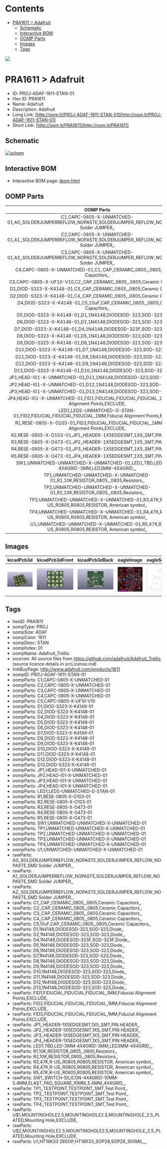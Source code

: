 



Contents
========

* [PRA1611 > Adafruit](#pra1611--adafruit)
	* [Schematic](#schematic)
	* [Interactive BOM](#interactive-bom)
	* [OOMP Parts](#oomp-parts)
	* [Images](#images)
	* [Tags](#tags)
  
![][im]
# PRA1611 > Adafruit

- ID: PROJ-ADAF-1611-STAN-01
- Hex ID: PRA1611
- Name: Adafruit
- Description: Adafruit
- Long Link: [http://oom.lt/PROJ-ADAF-1611-STAN-01](http://oom.lt/PROJ-ADAF-1611-STAN-01)
- Short Link: [http://oom.lt/PRA1611](http://oom.lt/PRA1611)

## Schematic
  
[![schem](eagleSchemImage.png)](eagleSchemImage.png)
## Interactive BOM

- Interactive BOM page: [ibom.html](https://htmlpreview.github.io/?https://github.com/oomlout/oomlout_OOMP_projects/blob/main/PROJ-ADAF-1611-STAN-01/kicad/bom/ibom.html)

## OOMP Parts
  

|OOMP Parts|
| :---: |
|C1,CAPC-0805-X-UNMATCHED-01,A0,,SOLDERJUMPERREFLOW_NOPASTE,SOLDERJUMPER_REFLOW_NOPASTE,SMD Solder JUMPER,,|
|C2,CAPC-0805-X-UNMATCHED-01,A1,,SOLDERJUMPERREFLOW_NOPASTE,SOLDERJUMPER_REFLOW_NOPASTE,SMD Solder JUMPER,,|
|C3,CAPC-0805-X-UNMATCHED-01,A2,,SOLDERJUMPERREFLOW_NOPASTE,SOLDERJUMPER_REFLOW_NOPASTE,SMD Solder JUMPER,,|
|C4,CAPC-0805-X-UNMATCHED-01,C1,,CAP_CERAMIC_0805,_0805,Ceramic Capacitors,,|
|C5,CAPC-0805-X-UF10-V10,C2,,CAP_CERAMIC_0805,_0805,Ceramic Capacitors,,|
|D1,DIOD-S323-X-K4148-01,C3,,CAP_CERAMIC_0805,_0805,Ceramic Capacitors,,|
|D2,DIOD-S323-X-K4148-01,C4,,CAP_CERAMIC_0805,_0805,Ceramic Capacitors,,|
|D4,DIOD-S323-X-K4148-01,C5,10uF,CAP_CERAMIC_0805,_0805,Ceramic Capacitors,,|
|D5,DIOD-S323-X-K4148-01,D1,1N4148,DIODESOD-323,SOD-323,Diode,,|
|D6,DIOD-S323-X-K4148-01,D2,1N4148,DIODESOD-323,SOD-323,Diode,,|
|D7,DIOD-S323-X-K4148-01,D4,1N4148,DIODESOD-323F,SOD-323F,Diode,,|
|D8,DIOD-S323-X-K4148-01,D5,1N4148,DIODESOD-323,SOD-323,Diode,,|
|D9,DIOD-S323-X-K4148-01,D6,1N4148,DIODESOD-323,SOD-323,Diode,,|
|D10,DIOD-S323-X-K4148-01,D7,1N4148,DIODESOD-323,SOD-323,Diode,,|
|D11,DIOD-S323-X-K4148-01,D8,1N4148,DIODESOD-323,SOD-323,Diode,,|
|D12,DIOD-S323-X-K4148-01,D9,1N4148,DIODESOD-323,SOD-323,Diode,,|
|D13,DIOD-S323-X-K4148-01,D10,1N4148,DIODESOD-323,SOD-323,Diode,,|
|JP1,HEAD-I01-X-UNMATCHED-01,D11,1N4148,DIODESOD-323,SOD-323,Diode,,|
|JP2,HEAD-I01-X-UNMATCHED-01,D12,1N4148,DIODESOD-323,SOD-323,Diode,,|
|JP3,HEAD-I01-X-UNMATCHED-01,D13,1N4148,DIODESOD-323,SOD-323,Diode,,|
|JP4,HEAD-I01-X-UNMATCHED-01,FID1,FIDUCIAL,FIDUCIAL,FIDUCIAL_1MM,Fiducial Alignment Points,EXCLUDE,|
|LED1,LEDS-UNMATCHED-G-STAN-01,FID2,FIDUCIAL,FIDUCIAL,FIDUCIAL_1MM,Fiducial Alignment Points,EXCLUDE,|
|R1,RESE-0805-X-O103-01,FID3,FIDUCIAL,FIDUCIAL,FIDUCIAL_1MM,Fiducial Alignment Points,EXCLUDE,|
|R2,RESE-0805-X-O103-01,JP1,,HEADER-1X5EDGESMT,1X5_SMT,PIN HEADER,,|
|R3,RESE-0805-X-O473-01,JP2,,HEADER-1X5EDGESMT,1X5_SMT,PIN HEADER,,|
|R4,RESE-0805-X-O473-01,JP3,,HEADER-1X5EDGESMT,1X5_SMT,PIN HEADER,,|
|R5,RESE-0805-X-O473-01,JP4,,HEADER-1X5EDGESMT,1X5_SMT,PIN HEADER,,|
|SW1,UNMATCHED-UNMATCHED-X-UNMATCHED-01,LED1,TBD,LED-3MM-4X4GRID-3MM,LED3MM-4X4GRID,,,|
|TP1,UNMATCHED-UNMATCHED-X-UNMATCHED-01,R1,10K,RESISTOR_0805,_0805,Resistors,,|
|TP2,UNMATCHED-UNMATCHED-X-UNMATCHED-01,R2,10K,RESISTOR_0805,_0805,Resistors,,|
|TP3,UNMATCHED-UNMATCHED-X-UNMATCHED-01,R3,47K,R-US_R0805,R0805,RESISTOR, American symbol,,|
|TP4,UNMATCHED-UNMATCHED-X-UNMATCHED-01,R4,47K,R-US_R0805,R0805,RESISTOR, American symbol,,|
|U1,UNMATCHED-UNMATCHED-X-UNMATCHED-01,R5,47K,R-US_R0805,R0805,RESISTOR, American symbol,,|

## Images
  
  

|kicadPcb3d|kicadPcb3dFront|kicadPcb3dBack|eagleImage|eagleSchemImage|
| :---: | :---: | :---: | :---: | :---: |
|[![kicadPcb3d](kicadPcb3d_140.png)](kicadPcb3d.png)|[![kicadPcb3dFront](kicadPcb3dFront_140.png)](kicadPcb3dFront.png)|[![kicadPcb3dBack](kicadPcb3dBack_140.png)](kicadPcb3dBack.png)|[![eagleImage](eagleImage_140.png)](eagleImage.png)|[![eagleSchemImage](eagleSchemImage_140.png)](eagleSchemImage.png)|

## Tags

- hexID: PRA1611
- oompType: PROJ
- oompSize: ADAF
- oompColor: 1611
- oompDesc: STAN
- oompIndex: 01
- oompName: Adafruit_Trellis
- sources: All source files from https://github.com/adafruit/Adafruit_Trellis (source licence details in srcLicense.md)
- linkBuyPage: http://www.adafruit.com/products/1611
- oompID: PROJ-ADAF-1611-STAN-01
- oompParts: C1,CAPC-0805-X-UNMATCHED-01
- oompParts: C2,CAPC-0805-X-UNMATCHED-01
- oompParts: C3,CAPC-0805-X-UNMATCHED-01
- oompParts: C4,CAPC-0805-X-UNMATCHED-01
- oompParts: C5,CAPC-0805-X-UF10-V10
- oompParts: D1,DIOD-S323-X-K4148-01
- oompParts: D2,DIOD-S323-X-K4148-01
- oompParts: D4,DIOD-S323-X-K4148-01
- oompParts: D5,DIOD-S323-X-K4148-01
- oompParts: D6,DIOD-S323-X-K4148-01
- oompParts: D7,DIOD-S323-X-K4148-01
- oompParts: D8,DIOD-S323-X-K4148-01
- oompParts: D9,DIOD-S323-X-K4148-01
- oompParts: D10,DIOD-S323-X-K4148-01
- oompParts: D11,DIOD-S323-X-K4148-01
- oompParts: D12,DIOD-S323-X-K4148-01
- oompParts: D13,DIOD-S323-X-K4148-01
- oompParts: JP1,HEAD-I01-X-UNMATCHED-01
- oompParts: JP2,HEAD-I01-X-UNMATCHED-01
- oompParts: JP3,HEAD-I01-X-UNMATCHED-01
- oompParts: JP4,HEAD-I01-X-UNMATCHED-01
- oompParts: LED1,LEDS-UNMATCHED-G-STAN-01
- oompParts: R1,RESE-0805-X-O103-01
- oompParts: R2,RESE-0805-X-O103-01
- oompParts: R3,RESE-0805-X-O473-01
- oompParts: R4,RESE-0805-X-O473-01
- oompParts: R5,RESE-0805-X-O473-01
- oompParts: SW1,UNMATCHED-UNMATCHED-X-UNMATCHED-01
- oompParts: TP1,UNMATCHED-UNMATCHED-X-UNMATCHED-01
- oompParts: TP2,UNMATCHED-UNMATCHED-X-UNMATCHED-01
- oompParts: TP3,UNMATCHED-UNMATCHED-X-UNMATCHED-01
- oompParts: TP4,UNMATCHED-UNMATCHED-X-UNMATCHED-01
- oompParts: U1,UNMATCHED-UNMATCHED-X-UNMATCHED-01
- rawParts: A0,,SOLDERJUMPERREFLOW_NOPASTE,SOLDERJUMPER_REFLOW_NOPASTE,SMD Solder JUMPER,,
- rawParts: A1,,SOLDERJUMPERREFLOW_NOPASTE,SOLDERJUMPER_REFLOW_NOPASTE,SMD Solder JUMPER,,
- rawParts: A2,,SOLDERJUMPERREFLOW_NOPASTE,SOLDERJUMPER_REFLOW_NOPASTE,SMD Solder JUMPER,,
- rawParts: C1,,CAP_CERAMIC_0805,_0805,Ceramic Capacitors,,
- rawParts: C2,,CAP_CERAMIC_0805,_0805,Ceramic Capacitors,,
- rawParts: C3,,CAP_CERAMIC_0805,_0805,Ceramic Capacitors,,
- rawParts: C4,,CAP_CERAMIC_0805,_0805,Ceramic Capacitors,,
- rawParts: C5,10uF,CAP_CERAMIC_0805,_0805,Ceramic Capacitors,,
- rawParts: D1,1N4148,DIODESOD-323,SOD-323,Diode,,
- rawParts: D2,1N4148,DIODESOD-323,SOD-323,Diode,,
- rawParts: D4,1N4148,DIODESOD-323F,SOD-323F,Diode,,
- rawParts: D5,1N4148,DIODESOD-323,SOD-323,Diode,,
- rawParts: D6,1N4148,DIODESOD-323,SOD-323,Diode,,
- rawParts: D7,1N4148,DIODESOD-323,SOD-323,Diode,,
- rawParts: D8,1N4148,DIODESOD-323,SOD-323,Diode,,
- rawParts: D9,1N4148,DIODESOD-323,SOD-323,Diode,,
- rawParts: D10,1N4148,DIODESOD-323,SOD-323,Diode,,
- rawParts: D11,1N4148,DIODESOD-323,SOD-323,Diode,,
- rawParts: D12,1N4148,DIODESOD-323,SOD-323,Diode,,
- rawParts: D13,1N4148,DIODESOD-323,SOD-323,Diode,,
- rawParts: FID1,FIDUCIAL,FIDUCIAL,FIDUCIAL_1MM,Fiducial Alignment Points,EXCLUDE,
- rawParts: FID2,FIDUCIAL,FIDUCIAL,FIDUCIAL_1MM,Fiducial Alignment Points,EXCLUDE,
- rawParts: FID3,FIDUCIAL,FIDUCIAL,FIDUCIAL_1MM,Fiducial Alignment Points,EXCLUDE,
- rawParts: JP1,,HEADER-1X5EDGESMT,1X5_SMT,PIN HEADER,,
- rawParts: JP2,,HEADER-1X5EDGESMT,1X5_SMT,PIN HEADER,,
- rawParts: JP3,,HEADER-1X5EDGESMT,1X5_SMT,PIN HEADER,,
- rawParts: JP4,,HEADER-1X5EDGESMT,1X5_SMT,PIN HEADER,,
- rawParts: LED1,TBD,LED-3MM-4X4GRID-3MM,LED3MM-4X4GRID,,,
- rawParts: R1,10K,RESISTOR_0805,_0805,Resistors,,
- rawParts: R2,10K,RESISTOR_0805,_0805,Resistors,,
- rawParts: R3,47K,R-US_R0805,R0805,RESISTOR, American symbol,,
- rawParts: R4,47K,R-US_R0805,R0805,RESISTOR, American symbol,,
- rawParts: R5,47K,R-US_R0805,R0805,RESISTOR, American symbol,,
- rawParts: SW1,,SWITCH-SILICON-4X4GRID-10MM-5.4MM,ELAST_PAD_SQUARE_10MM_5.4MM_4X4GRID,,,
- rawParts: TP1,,TESTPOINT,TESTPOINT_SMT,Test Point,,
- rawParts: TP2,,TESTPOINT,TESTPOINT_SMT,Test Point,,
- rawParts: TP3,,TESTPOINT,TESTPOINT_SMT,Test Point,,
- rawParts: TP4,,TESTPOINT,TESTPOINT_SMT,Test Point,,
- rawParts: U$1,MOUNTINGHOLE2.5,MOUNTINGHOLE2.5,MOUNTINGHOLE_2.5_PLATED,Mounting Hole,EXCLUDE,
- rawParts: U$2,MOUNTINGHOLE2.5,MOUNTINGHOLE2.5,MOUNTINGHOLE_2.5_PLATED,Mounting Hole,EXCLUDE,
- rawParts: U1,HT16K33 28SOP,HT16K33_SOP28,SOP28_300MIL,,,



[im]: kicadPcb3d_450.png
